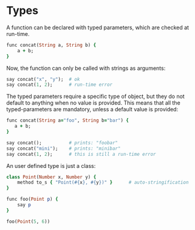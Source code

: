 # Types

A function can be declared with typed parameters, which are checked at run-time.

```ruby
func concat(String a, String b) {
    a + b;
}
```

Now, the function can only be called with strings as arguments:

```ruby
say concat("x", "y");  # ok
say concat(1, 2);      # run-time error
```

The typed parameters require a specific type of object, but they do not default to anything when no value is provided. This means that all the typed-parameters are mandatory, unless a default value is provided:

```ruby
func concat(String a="foo", String b="bar") {
   a + b;
}

say concat();          # prints: "foobar"
say concat("mini");    # prints: "minibar"
say concat(1, 2);      # this is still a run-time error
```

An user defined type is just a class:

```ruby
class Point(Number x, Number y) {
    method to_s { "Point(#{x}, #{y})" }      # auto-stringification
}

func foo(Point p) {
    say p
}

foo(Point(5, 6))
```
